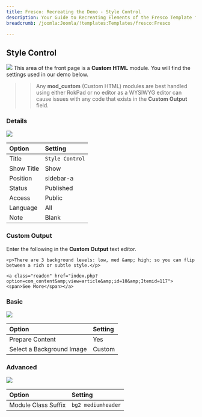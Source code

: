 ```yaml
---
title: Fresco: Recreating the Demo - Style Control
description: Your Guide to Recreating Elements of the Fresco Template for Joomla
breadcrumb: /joomla:Joomla/!templates:Templates/fresco:Fresco

---
```


Style Control
-----
![][demo]
This area of the front page is a **Custom HTML** module. You will find the settings used in our demo below.

>> Any **mod_custom** (Custom HTML) modules are best handled using either RokPad or no editor as a WYSIWYG editor can cause issues with any code that exists in the **Custom Output** field.

### Details
![][demo2]

| Option     | Setting         |  
| :--------- | :-------------- |  
| Title      | `Style Control` |  
| Show Title | Show            |  
| Position   | sidebar-a       |  
| Status     | Published       |  
| Access     | Public          |  
| Language   | All             |  
| Note       | Blank           |  

### Custom Output
Enter the following in the **Custom Output** text editor.

~~~
<p>There are 3 background levels: low, med &amp; high; so you can flip between a rich or subtle style.</p>

<a class="readon" href="index.php?option=com_content&amp;view=article&amp;id=10&amp;Itemid=117"><span>See More</span></a>
~~~

### Basic
![][demo3]

| Option                    | Setting |  
| :------------------------ | :------ |  
| Prepare Content           | Yes     |  
| Select a Background Image | Custom  |

### Advanced
![][demo4]

| Option              | Setting            |  
| :------------------ | :----------------- |  
| Module Class Suffix | `bg2 mediumheader` |  

[demo]: assets/demo_5.jpeg
[demo2]: assets/style_1.jpeg
[demo3]: assets/style_2.jpeg
[demo4]: assets/style_3.jpeg